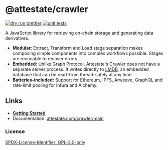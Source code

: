 # @attestate/crawler

[![dry run prettier](https://github.com/attestate/crawler/actions/workflows/prettier.yml/badge.svg)](https://github.com/attestate/crawler/actions/workflows/prettier.yml)
[![unit tests](https://github.com/attestate/crawler/actions/workflows/node.js.yml/badge.svg)](https://github.com/attestate-crawler/actions/workflows/node.js.yml)

A JavaScript library for retrieving on-chain storage and generating data
derivatives.

- **Modular:** Extract, Transform and Load stage separation makes composing
  simple components into complex workflows possible. Stages are reunnable to
  recover errors.
- **Embedded:** Unlike Graph Protocol, Attestate's Crawler does not have a
  separate server process. It writes directly to
  [LMDB](http://www.lmdb.tech/doc/), an embedded database that can be read-from
  thread-safely at any time.
- **Batteries-included:** Support for Ethereum, IPFS, Arweave, GraphQL and
  rate-limit pooling for Infura and Alchemy.

## Links

* **[Getting Started](https://attestate.com/crawler/main/getting-started.html)**
* Documentation: [attestate.com/crawler/main](https://attestate.com/crawler/main)

### License

[SPDX-License-Identifier: GPL-3.0-only](https://spdx.org/licenses/GPL-3.0-only.html)
